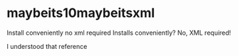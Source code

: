# maybeits10maybeitsxml
Install conveniently no xml required
Installs conveniently? No, XML required!


I understood that reference
